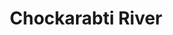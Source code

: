 ---
title: "Chockarabti River"
title_bn: "চকরাবতি নদী"
description: "Originated from Chiknai river at Majhapara Union, Atgharia Upazilla, Pabna which traveling through Atgharia, Iswardi and again fall into same river."
---